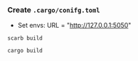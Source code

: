 ### Create `.cargo/conifg.toml`
* Set envs:
URL = "http://127.0.0.1:5050"

```scarb build```

```cargo build```